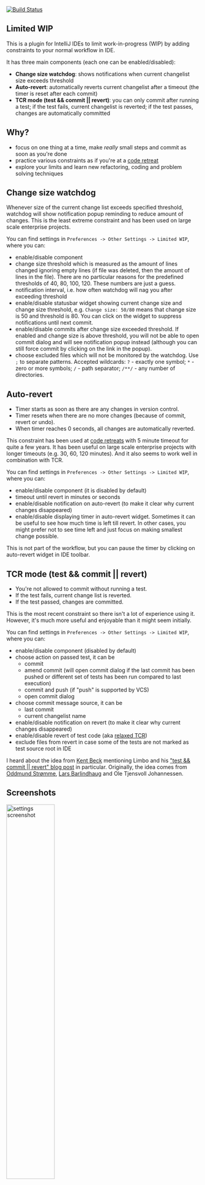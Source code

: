 [![Build Status](https://travis-ci.org/dkandalov/limited-wip.svg?branch=master)](https://travis-ci.org/dkandalov/limited-wip)

## Limited WIP
This is a plugin for IntelliJ IDEs to limit work-in-progress (WIP) by adding constraints to your normal workflow in IDE.

It has three main components (each one can be enabled/disabled):
 - **Change size watchdog**: shows notifications when current changelist size exceeds threshold
 - **Auto-revert**: automatically reverts current changelist after a timeout (the timer is reset after each commit)
 - **TCR mode (test && commit || revert)**: you can only commit after running a test;
 if the test fails, current changelist is reverted; if the test passes, changes are automatically committed


## Why?
 - focus on one thing at a time, make *really* small steps and commit as soon as you're done
 - practice various constraints as if you're at a [code retreat](https://twitter.com/coderetreat)
 - explore your limits and learn new refactoring, coding and problem solving techniques


## Change size watchdog
Whenever size of the current change list exceeds specified threshold, 
watchdog will show notification popup reminding to reduce amount of changes.
This is the least extreme constraint and has been used on large scale enterprise projects.

You can find settings in `Preferences -> Other Settings -> Limited WIP`, where you can:
 - enable/disable component
 - change size threshold which is measured as the amount of lines changed ignoring empty lines
   (if file was deleted, then the amount of lines in the file). 
   There are no particular reasons for the predefined thresholds of 40, 80, 100, 120. These numbers are just a guess.
 - notification interval, i.e. how often watchdog will nag you after exceeding threshold
 - enable/disable statusbar widget showing current change size and change size threshold, 
   e.g. `Change size: 50/80` means that change size is 50 and threshold is 80.
   You can click on the widget to suppress notifications until next commit.
 - enable/disable commits after change size exceeded threshold.
   If enabled and change size is above threshold, you will not be able to open commit dialog 
   and will see notification popup instead (although you can still force commit by clicking on the link in the popup).
 - choose excluded files which will not be monitored by the watchdog.
   Use `;` to separate patterns. Accepted wildcards: `?` - exactly one symbol;
   `*` - zero or more symbols; `/` - path separator; `/**/` - any number of directories. 


## Auto-revert
 - Timer starts as soon as there are any changes in version control.
 - Timer resets when there are no more changes (because of commit, revert or undo).
 - When timer reaches 0 seconds, all changes are automatically reverted.

This constraint has been used at [code retreats](https://twitter.com/coderetreat) with 5 minute timeout 
for quite a few years. It has been useful on large scale enterprise projects with longer timeouts 
(e.g. 30, 60, 120 minutes). And it also seems to work well in combination with TCR.

You can find settings in `Preferences -> Other Settings -> Limited WIP`, where you can:
 - enable/disable component (it is disabled by default)
 - timeout until revert in minutes or seconds
 - enable/disable notification on auto-revert (to make it clear why current changes disappeared)
 - enable/disable displaying timer in auto-revert widget. 
   Sometimes it can be useful to see how much time is left till revert. 
   In other cases, you might prefer not to see time left and just focus on making smallest change possible.

This is not part of the workflow, but you can pause the timer by clicking on auto-revert widget in IDE toolbar. 


## TCR mode (test && commit || revert)
 - You're not allowed to commit without running a test.
 - If the test fails, current change list is reverted. 
 - If the test passed, changes are committed.

This is the most recent constraint so there isn't a lot of experience using it.
However, it's much more useful and enjoyable than it might seem initially.

You can find settings in `Preferences -> Other Settings -> Limited WIP`, where you can:
 - enable/disable component (disabled by default)
 - choose action on passed test, it can be
    - commit
    - amend commit (will open commit dialog if the last commit has been pushed or different set of tests has been run compared to last execution)
    - commit and push (if "push" is supported by VCS)
    - open commit dialog
 - choose commit message source, it can be
    - last commit
    - current changelist name
 - enable/disable notification on revert (to make it clear why current changes disappeared)
 - enable/disable revert of test code (aka [relaxed TCR](https://medium.com/@tdeniffel/tcr-variants-test-commit-revert-bf6bd84b17d3))
 - exclude files from revert in case some of the tests are not marked as test source root in IDE

I heard about the idea from [Kent Beck](https://twitter.com/KentBeck) mentioning Limbo and his
["test && commit || revert" blog post](https://medium.com/@kentbeck_7670/test-commit-revert-870bbd756864) in particular.
Originally, the idea comes from [Oddmund Strømme](https://twitter.com/jraregris), 
[Lars Barlindhaug](https://twitter.com/barlindh) and Ole Tjensvoll Johannessen.


## Screenshots
<img width="50%" src="https://github.com/dkandalov/limited-wip/blob/master/screenshots/settings.png?raw=true" align="center" alt="settings screenshot"/>
<br/>
<img src="https://github.com/dkandalov/limited-wip/blob/master/screenshots/change-limit-exceeded.png?raw=true" align="center" alt="change limit exceeded notification"/>
<br/>
<img src="https://github.com/dkandalov/limited-wip/blob/master/screenshots/commit-cancelled.png?raw=true" align="center" alt="commit cancelled notification"/>
<br/>


## Videos
 - [Mobbing FizzBuzzWoof with TCR at SoCraTes UK 2019](https://www.youtube.com/watch?v=tmRRlzPWyYA) 
 - [Tennis kata with TCR at SoCraTes UK 2019](https://www.youtube.com/watch?v=H0z_NhQIOHQ) 
 - [FizzBuzzWoof with TCR at SoCraTes UK 2019](https://www.youtube.com/watch?v=3s14AtA5R48) 


## History
The original version of the plugin called "Auto-revert" was conceived
at [LSCC meetup](http://www.meetup.com/london-software-craftsmanship/) in 2012
after having a chat with [Samir Talwar](https://twitter.com/SamirTalwar)
(it's easy to implement a basic version of auto-revert in bash but there are problems
like resetting timer after each commit and IntelliJ asking on revert from command line if you really want to load changes from file system).

Some time later (in 2015) after trying auto-revert on large legacy code bases I felt that it's a bit too harsh sometimes 
and I end up watching timer to stop it before auto-revert. 
To solve the problem watchdog component was created which doesn't revert but just notifies that there are too many changes.

At [FFS tech conf 2018](https://ffstechconf.org) [Limbo](https://medium.com/@kentbeck_7670/limbo-scaling-software-collaboration-afd4f00db4b) 
was mentioned and [test && commit || revert](https://medium.com/@kentbeck_7670/test-commit-revert-870bbd756864)
looked like a great fit for the plugin so I had to implement it.

I hope there will be more components in the future.
If you have an idea, feel free to create github issue or [tweet it to me](https://twitter.com/dmitrykandalov).
